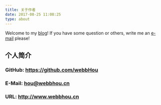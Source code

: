 ```yaml
---
title: 关于作者
date: 2017-08-25 11:08:25
type: about
---
```


Welcome to my [blog](dsblog.webbhou.cn)! If you have some question or others, write me an [e-mail](hou@webbhou.cn) please!

## 个人简介

### GitHub: <https://github.com/webbHou>

### E-Mail: hou@webbhou.cn

### URL: <http://www.webbhou.cn>
